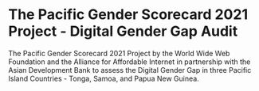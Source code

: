 # The Pacific Gender Scorecard 2021 Project - Digital Gender Gap Audit
The Pacific Gender Scorecard 2021 Project by the World Wide Web Foundation and the Alliance for Affordable Internet in partnership with the Asian Development Bank to assess the Digital Gender Gap in three Pacific Island Countries - Tonga, Samoa, and Papua New Guinea.
